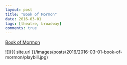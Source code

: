 ```yaml
---
layout: post
title: "Book of Mormon"
date: 2016-03-01
tags: [theatre, broadway]
comments: true
---
```

[Book of Mormon](http://bookofmormonbroadway.com)

![]({{ site.url }}/images/posts/2016/2016-03-01-book-of-mormon/playbill.jpg)

